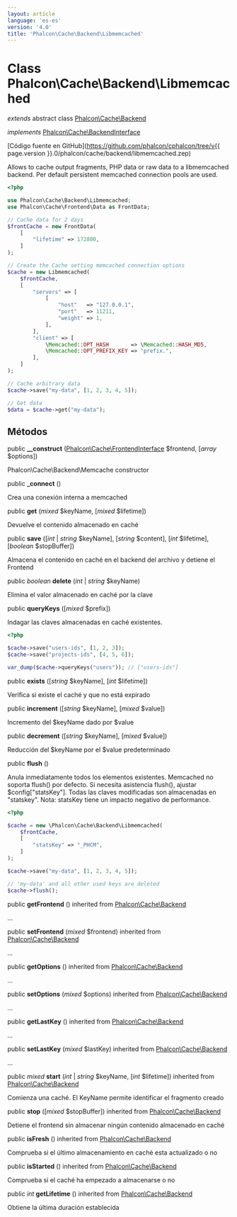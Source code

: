 ```yaml
---
layout: article
language: 'es-es'
version: '4.0'
title: 'Phalcon\Cache\Backend\Libmemcached'
---
```

# Class **Phalcon\Cache\Backend\Libmemcached**

*extends* abstract class [Phalcon\Cache\Backend](Phalcon_Cache_Backend)

*implements* [Phalcon\Cache\BackendInterface](Phalcon_Cache_BackendInterface)

[Código fuente en GitHub](https://github.com/phalcon/cphalcon/tree/v{{ page.version }}.0/phalcon/cache/backend/libmemcached.zep)

Allows to cache output fragments, PHP data or raw data to a libmemcached backend. Per default persistent memcached connection pools are used.

```php
<?php

use Phalcon\Cache\Backend\Libmemcached;
use Phalcon\Cache\Frontend\Data as FrontData;

// Cache data for 2 days
$frontCache = new FrontData(
    [
        "lifetime" => 172800,
    ]
);

// Create the Cache setting memcached connection options
$cache = new Libmemcached(
    $frontCache,
    [
        "servers" => [
            [
                "host"   => "127.0.0.1",
                "port"   => 11211,
                "weight" => 1,
            ],
        ],
        "client" => [
            \Memcached::OPT_HASH       => \Memcached::HASH_MD5,
            \Memcached::OPT_PREFIX_KEY => "prefix.",
        ],
    ]
);

// Cache arbitrary data
$cache->save("my-data", [1, 2, 3, 4, 5]);

// Get data
$data = $cache->get("my-data");

```

## Métodos

public **__construct** ([Phalcon\Cache\FrontendInterface](Phalcon_Cache_FrontendInterface) $frontend, [*array* $options])

Phalcon\Cache\Backend\Memcache constructor

public **_connect** ()

Crea una conexión interna a memcached

public **get** (*mixed* $keyName, [*mixed* $lifetime])

Devuelve el contenido almacenado en caché

public **save** ([*int* | *string* $keyName], [*string* $content], [*int* $lifetime], [*boolean* $stopBuffer])

Almacena el contenido en caché en el backend del archivo y detiene el Frontend

public *boolean* **delete** (*int* | *string* $keyName)

Elimina el valor almacenado en caché por la clave

public **queryKeys** ([*mixed* $prefix])

Indagar las claves almacenadas en caché existentes.

```php
<?php

$cache->save("users-ids", [1, 2, 3]);
$cache->save("projects-ids", [4, 5, 6]);

var_dump($cache->queryKeys("users")); // ["users-ids"]

```

public **exists** ([*string* $keyName], [*int* $lifetime])

Verifica si existe el caché y que no está expirado

public **increment** ([*string* $keyName], [*mixed* $value])

Incremento del $keyName dado por $value

public **decrement** ([*string* $keyName], [*mixed* $value])

Reducción del $keyName por el $value predeterminado

public **flush** ()

Anula inmediatamente todos los elementos existentes. Memcached no soporta flush() por defecto. Si necesita asistencia flush(), ajustar $config["statsKey"]. Todas las claves modificadas son almacenadas en "statskey". Nota: statsKey tiene un impacto negativo de performance.

```php
<?php

$cache = new \Phalcon\Cache\Backend\Libmemcached(
    $frontCache,
    [
        "statsKey" => "_PHCM",
    ]
);

$cache->save("my-data", [1, 2, 3, 4, 5]);

// 'my-data' and all other used keys are deleted
$cache->flush();

```

public **getFrontend** () inherited from [Phalcon\Cache\Backend](Phalcon_Cache_Backend)

...

public **setFrontend** (*mixed* $frontend) inherited from [Phalcon\Cache\Backend](Phalcon_Cache_Backend)

...

public **getOptions** () inherited from [Phalcon\Cache\Backend](Phalcon_Cache_Backend)

...

public **setOptions** (*mixed* $options) inherited from [Phalcon\Cache\Backend](Phalcon_Cache_Backend)

...

public **getLastKey** () inherited from [Phalcon\Cache\Backend](Phalcon_Cache_Backend)

...

public **setLastKey** (*mixed* $lastKey) inherited from [Phalcon\Cache\Backend](Phalcon_Cache_Backend)

...

public *mixed* **start** (*int* | *string* $keyName, [*int* $lifetime]) inherited from [Phalcon\Cache\Backend](Phalcon_Cache_Backend)

Comienza una caché. El KeyName permite identificar el fragmento creado

public **stop** ([*mixed* $stopBuffer]) inherited from [Phalcon\Cache\Backend](Phalcon_Cache_Backend)

Detiene el frontend sin almacenar ningún contenido almacenado en caché

public **isFresh** () inherited from [Phalcon\Cache\Backend](Phalcon_Cache_Backend)

Comprueba si el último almacenamiento en caché esta actualizado o no

public **isStarted** () inherited from [Phalcon\Cache\Backend](Phalcon_Cache_Backend)

Comprueba si el caché ha empezado a almacenarse o no

public *int* **getLifetime** () inherited from [Phalcon\Cache\Backend](Phalcon_Cache_Backend)

Obtiene la última duración establecida